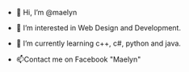 - 👋 Hi, I’m @maelyn
- 👀 I’m interested in Web Design and Development. 
- 🌱 I’m currently learning c++, c#, python and java. 

- 📫Contact me on Facebook "Maelyn"


<!---
yummymatui/yummymatui is a ✨ special ✨ repository because its `README.md` (this file) appears on your GitHub profile.
You can click the Preview link to take a look at your changes.
--->
